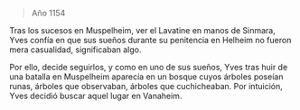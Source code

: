 > Año 1154

Tras los sucesos en Muspelheim, ver el Lavatine en manos de Sinmara, Yves confía en que sus sueños durante su penitencia en Helheim no fueron mera casualidad, significaban algo.

Por ello, decide seguirlos, y como en uno de sus sueños, Yves tras huir de una batalla en Muspelheim aparecía en un bosque cuyos árboles poseían runas, árboles que observaban, árboles que cuchicheaban. Por intuición, Yves decidió buscar aquel lugar en Vanaheim.